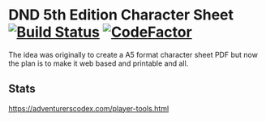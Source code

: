 # DND 5th Edition Character Sheet [![Build Status](https://travis-ci.com/carvallegro/dnd-sheet.svg?branch=master)](https://travis-ci.com/carvallegro/dnd-sheet) [![CodeFactor](https://www.codefactor.io/repository/github/carvallegro/dnd-sheet/badge)](https://www.codefactor.io/repository/github/carvallegro/dnd-sheet)

The idea was originally to create a A5 format character sheet PDF but now the plan is to make it web based and printable and all.

## Stats
https://adventurerscodex.com/player-tools.html 
